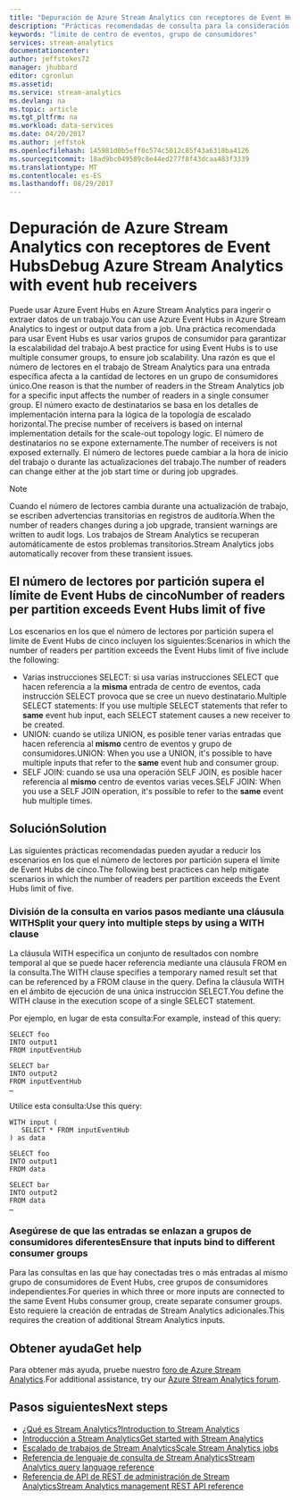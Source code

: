 ```yaml
---
title: "Depuración de Azure Stream Analytics con receptores de Event Hubs | Microsoft Docs"
description: "Prácticas recomendadas de consulta para la consideración de grupos de consumidores de Event Hubs en trabajos de Stream Analytics."
keywords: "límite de centro de eventos, grupo de consumidores"
services: stream-analytics
documentationcenter: 
author: jeffstokes72
manager: jhubbard
editor: cgronlun
ms.assetid: 
ms.service: stream-analytics
ms.devlang: na
ms.topic: article
ms.tgt_pltfrm: na
ms.workload: data-services
ms.date: 04/20/2017
ms.author: jeffstok
ms.openlocfilehash: 145981d0b5eff0c574c5012c85f43a6318ba4126
ms.sourcegitcommit: 18ad9bc049589c8e44ed277f8f43dcaa483f3339
ms.translationtype: MT
ms.contentlocale: es-ES
ms.lasthandoff: 08/29/2017
---
```

# <a name="debug-azure-stream-analytics-with-event-hub-receivers"></a><span data-ttu-id="eb2d9-104">Depuración de Azure Stream Analytics con receptores de Event Hubs</span><span class="sxs-lookup"><span data-stu-id="eb2d9-104">Debug Azure Stream Analytics with event hub receivers</span></span>

<span data-ttu-id="eb2d9-105">Puede usar Azure Event Hubs en Azure Stream Analytics para ingerir o extraer datos de un trabajo.</span><span class="sxs-lookup"><span data-stu-id="eb2d9-105">You can use Azure Event Hubs in Azure Stream Analytics to ingest or output data from a job.</span></span> <span data-ttu-id="eb2d9-106">Una práctica recomendada para usar Event Hubs es usar varios grupos de consumidor para garantizar la escalabilidad del trabajo.</span><span class="sxs-lookup"><span data-stu-id="eb2d9-106">A best practice for using Event Hubs is to use multiple consumer groups, to ensure job scalability.</span></span> <span data-ttu-id="eb2d9-107">Una razón es que el número de lectores en el trabajo de Stream Analytics para una entrada específica afecta a la cantidad de lectores en un grupo de consumidores único.</span><span class="sxs-lookup"><span data-stu-id="eb2d9-107">One reason is that the number of readers in the Stream Analytics job for a specific input affects the number of readers in a single consumer group.</span></span> <span data-ttu-id="eb2d9-108">El número exacto de destinatarios se basa en los detalles de implementación interna para la lógica de la topología de escalado horizontal.</span><span class="sxs-lookup"><span data-stu-id="eb2d9-108">The precise number of receivers is based on internal implementation details for the scale-out topology logic.</span></span> <span data-ttu-id="eb2d9-109">El número de destinatarios no se expone externamente.</span><span class="sxs-lookup"><span data-stu-id="eb2d9-109">The number of receivers is not exposed externally.</span></span> <span data-ttu-id="eb2d9-110">El número de lectores puede cambiar a la hora de inicio del trabajo o durante las actualizaciones del trabajo.</span><span class="sxs-lookup"><span data-stu-id="eb2d9-110">The number of readers can change either at the job start time or during job upgrades.</span></span>

> [!NOTE]
> <span data-ttu-id="eb2d9-111">Cuando el número de lectores cambia durante una actualización de trabajo, se escriben advertencias transitorias en registros de auditoría.</span><span class="sxs-lookup"><span data-stu-id="eb2d9-111">When the number of readers changes during a job upgrade, transient warnings are written to audit logs.</span></span> <span data-ttu-id="eb2d9-112">Los trabajos de Stream Analytics se recuperan automáticamente de estos problemas transitorios.</span><span class="sxs-lookup"><span data-stu-id="eb2d9-112">Stream Analytics jobs automatically recover from these transient issues.</span></span>

## <a name="number-of-readers-per-partition-exceeds-event-hubs-limit-of-five"></a><span data-ttu-id="eb2d9-113">El número de lectores por partición supera el límite de Event Hubs de cinco</span><span class="sxs-lookup"><span data-stu-id="eb2d9-113">Number of readers per partition exceeds Event Hubs limit of five</span></span>

<span data-ttu-id="eb2d9-114">Los escenarios en los que el número de lectores por partición supera el límite de Event Hubs de cinco incluyen los siguientes:</span><span class="sxs-lookup"><span data-stu-id="eb2d9-114">Scenarios in which the number of readers per partition exceeds the Event Hubs limit of five include the following:</span></span>

* <span data-ttu-id="eb2d9-115">Varias instrucciones SELECT: si usa varias instrucciones SELECT que hacen referencia a la **misma** entrada de centro de eventos, cada instrucción SELECT provoca que se cree un nuevo destinatario.</span><span class="sxs-lookup"><span data-stu-id="eb2d9-115">Multiple SELECT statements: If you use multiple SELECT statements that refer to **same** event hub input, each SELECT statement causes a new receiver to be created.</span></span>
* <span data-ttu-id="eb2d9-116">UNION: cuando se utiliza UNION, es posible tener varias entradas que hacen referencia al **mismo** centro de eventos y grupo de consumidores.</span><span class="sxs-lookup"><span data-stu-id="eb2d9-116">UNION: When you use a UNION, it's possible to have multiple inputs that refer to the **same** event hub and consumer group.</span></span>
* <span data-ttu-id="eb2d9-117">SELF JOIN: cuando se usa una operación SELF JOIN, es posible hacer referencia al **mismo** centro de eventos varias veces.</span><span class="sxs-lookup"><span data-stu-id="eb2d9-117">SELF JOIN: When you use a SELF JOIN operation, it's possible to refer to the **same** event hub multiple times.</span></span>

## <a name="solution"></a><span data-ttu-id="eb2d9-118">Solución</span><span class="sxs-lookup"><span data-stu-id="eb2d9-118">Solution</span></span>

<span data-ttu-id="eb2d9-119">Las siguientes prácticas recomendadas pueden ayudar a reducir los escenarios en los que el número de lectores por partición supera el límite de Event Hubs de cinco.</span><span class="sxs-lookup"><span data-stu-id="eb2d9-119">The following best practices can help mitigate scenarios in which the number of readers per partition exceeds the Event Hubs limit of five.</span></span>

### <a name="split-your-query-into-multiple-steps-by-using-a-with-clause"></a><span data-ttu-id="eb2d9-120">División de la consulta en varios pasos mediante una cláusula WITH</span><span class="sxs-lookup"><span data-stu-id="eb2d9-120">Split your query into multiple steps by using a WITH clause</span></span>

<span data-ttu-id="eb2d9-121">La cláusula WITH especifica un conjunto de resultados con nombre temporal al que se puede hacer referencia mediante una cláusula FROM en la consulta.</span><span class="sxs-lookup"><span data-stu-id="eb2d9-121">The WITH clause specifies a temporary named result set that can be referenced by a FROM clause in the query.</span></span> <span data-ttu-id="eb2d9-122">Defina la cláusula WITH en el ámbito de ejecución de una única instrucción SELECT.</span><span class="sxs-lookup"><span data-stu-id="eb2d9-122">You define the WITH clause in the execution scope of a single SELECT statement.</span></span>

<span data-ttu-id="eb2d9-123">Por ejemplo, en lugar de esta consulta:</span><span class="sxs-lookup"><span data-stu-id="eb2d9-123">For example, instead of this query:</span></span>

```
SELECT foo 
INTO output1
FROM inputEventHub

SELECT bar
INTO output2
FROM inputEventHub 
…
```

<span data-ttu-id="eb2d9-124">Utilice esta consulta:</span><span class="sxs-lookup"><span data-stu-id="eb2d9-124">Use this query:</span></span>

```
WITH input (
   SELECT * FROM inputEventHub
) as data

SELECT foo
INTO output1
FROM data

SELECT bar
INTO output2
FROM data
…
```

### <a name="ensure-that-inputs-bind-to-different-consumer-groups"></a><span data-ttu-id="eb2d9-125">Asegúrese de que las entradas se enlazan a grupos de consumidores diferentes</span><span class="sxs-lookup"><span data-stu-id="eb2d9-125">Ensure that inputs bind to different consumer groups</span></span>

<span data-ttu-id="eb2d9-126">Para las consultas en las que hay conectadas tres o más entradas al mismo grupo de consumidores de Event Hubs, cree grupos de consumidores independientes.</span><span class="sxs-lookup"><span data-stu-id="eb2d9-126">For queries in which three or more inputs are connected to the same Event Hubs consumer group, create separate consumer groups.</span></span> <span data-ttu-id="eb2d9-127">Esto requiere la creación de entradas de Stream Analytics adicionales.</span><span class="sxs-lookup"><span data-stu-id="eb2d9-127">This requires the creation of additional Stream Analytics inputs.</span></span>


## <a name="get-help"></a><span data-ttu-id="eb2d9-128">Obtener ayuda</span><span class="sxs-lookup"><span data-stu-id="eb2d9-128">Get help</span></span>
<span data-ttu-id="eb2d9-129">Para obtener más ayuda, pruebe nuestro [foro de Azure Stream Analytics](https://social.msdn.microsoft.com/Forums/en-US/home?forum=AzureStreamAnalytics).</span><span class="sxs-lookup"><span data-stu-id="eb2d9-129">For additional assistance, try our [Azure Stream Analytics forum](https://social.msdn.microsoft.com/Forums/en-US/home?forum=AzureStreamAnalytics).</span></span>

## <a name="next-steps"></a><span data-ttu-id="eb2d9-130">Pasos siguientes</span><span class="sxs-lookup"><span data-stu-id="eb2d9-130">Next steps</span></span>
* [<span data-ttu-id="eb2d9-131">¿Qué es Stream Analytics?</span><span class="sxs-lookup"><span data-stu-id="eb2d9-131">Introduction to Stream Analytics</span></span>](stream-analytics-introduction.md)
* [<span data-ttu-id="eb2d9-132">Introducción a Stream Analytics</span><span class="sxs-lookup"><span data-stu-id="eb2d9-132">Get started with Stream Analytics</span></span>](stream-analytics-real-time-fraud-detection.md)
* [<span data-ttu-id="eb2d9-133">Escalado de trabajos de Stream Analytics</span><span class="sxs-lookup"><span data-stu-id="eb2d9-133">Scale Stream Analytics jobs</span></span>](stream-analytics-scale-jobs.md)
* [<span data-ttu-id="eb2d9-134">Referencia de lenguaje de consulta de Stream Analytics</span><span class="sxs-lookup"><span data-stu-id="eb2d9-134">Stream Analytics query language reference</span></span>](https://msdn.microsoft.com/library/azure/dn834998.aspx)
* [<span data-ttu-id="eb2d9-135">Referencia de API de REST de administración de Stream Analytics</span><span class="sxs-lookup"><span data-stu-id="eb2d9-135">Stream Analytics management REST API reference</span></span>](https://msdn.microsoft.com/library/azure/dn835031.aspx)
